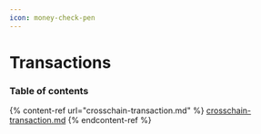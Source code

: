 ```yaml
---
icon: money-check-pen
---
```


# Transactions

### Table of contents

{% content-ref url="crosschain-transaction.md" %}
[crosschain-transaction.md](crosschain-transaction.md)
{% endcontent-ref %}
